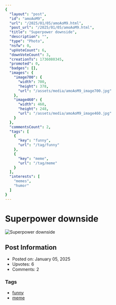 ```yaml
---
{
  "layout": "post",
  "id": "amoAoM9",
  "url": "/2025/01/05/amoAoM9.html",
  "post_url": "/2025/01/05/amoAoM9.html",
  "title": "Superpower downside",
  "description": "",
  "type": "Photo",
  "nsfw": 0,
  "upVoteCount": 6,
  "downVoteCount": 3,
  "creationTs": 1736080345,
  "promoted": 0,
  "badges": [],
  "images": {
    "image700": {
      "width": 700,
      "height": 378,
      "url": "/assets/media/amoAoM9_image700.jpg"
    },
    "image460": {
      "width": 460,
      "height": 248,
      "url": "/assets/media/amoAoM9_image460.jpg"
    }
  },
  "commentsCount": 2,
  "tags": [
    {
      "key": "funny",
      "url": "/tag/funny"
    },
    {
      "key": "meme",
      "url": "/tag/meme"
    }
  ],
  "interests": [
    "memes",
    "humor"
  ]
}
---
```


# Superpower downside

![Superpower downside](/assets/media/amoAoM9_image700.jpg)

## Post Information

- Posted on: January 05, 2025
- Upvotes: 6
- Comments: 2

### Tags

- [funny](/tag/funny)
- [meme](/tag/meme)
